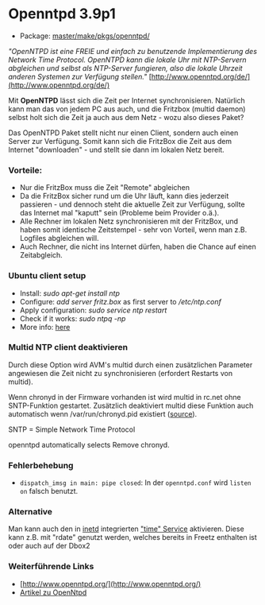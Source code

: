 # Openntpd 3.9p1
 - Package: [master/make/pkgs/openntpd/](https://github.com/Freetz-NG/freetz-ng/tree/master/make/pkgs/openntpd/)

*"OpenNTPD ist eine FREIE und einfach zu benutzende Implementierung des
Network Time Protocol. OpenNTPD kann die lokale Uhr mit NTP-Servern
abgleichen und selbst als NTP-Server fungieren, also die lokale Uhrzeit
anderen Systemen zur Verfügung stellen."*
[http://www.openntpd.org/de/](http://www.openntpd.org/de/)

Mit **OpenNTPD** lässt sich die Zeit per Internet synchronisieren.
Natürlich kann man das von jedem PC aus auch, und die Fritzbox (multid
daemon) selbst holt sich die Zeit ja auch aus dem Netz - wozu also
dieses Paket?

Das OpenNTPD Paket stellt nicht nur einen Client, sondern auch einen
Server zur Verfügung. Somit kann sich die FritzBox die Zeit aus dem
Internet "downloaden" - und stellt sie dann im lokalen Netz bereit.

### Vorteile:

-   Nur die FritzBox muss die Zeit "Remote" abgleichen
-   Da die FritzBox sicher rund um die Uhr läuft, kann dies jederzeit
    passieren - und dennoch steht die aktuelle Zeit zur Verfügung,
    sollte das Internet mal "kaputt" sein (Probleme beim Provider
    o.ä.).
-   Alle Rechner im lokalen Netz synchronisieren mit der FritzBox, und
    haben somit identische Zeitstempel - sehr von Vorteil, wenn man z.B.
    Logfiles abgleichen will.
-   Auch Rechner, die nicht ins Internet dürfen, haben die Chance auf
    einen Zeitabgleich.

### Ubuntu client setup

-   Install: *sudo apt-get install ntp*
-   Configure: *add server fritz.box* as first server to */etc/ntp.conf*
-   Apply configuration: *sudo service ntp restart*
-   Check if it works: *sudo ntpq -np*
-   More info:
    [here](https://help.ubuntu.com/community/UbuntuTime)

### Multid NTP client deaktivieren

Durch diese Option wird AVM's multid durch einen zusätzlichen Parameter
angewiesen die Zeit nicht zu synchronisieren (erfordert Restarts von
multid).

Wenn chronyd in der Firmware vorhanden ist wird multid in rc.net ohne
SNTP-Funktion gestartet. Zusätzlich deaktiviert multid diese Funktion
auch automatisch wenn /var/run/chronyd.pid existiert
([source](http://www.wehavemorefun.de/fritzbox/index.php/Multid#Aufruf)).

SNTP = Simple Network Time Protocol

openntpd automatically selects Remove chronyd.

### Fehlerbehebung

-   `dispatch_imsg in main: pipe closed`: In der `openntpd.conf` wird
    `listen on` falsch benutzt.

### Alternative

Man kann auch den in [inetd](inetd.html#user) integrierten
["time"
Service](http://en.wikipedia.org/wiki/Time_Protocol)
aktivieren. Diese kann z.B. mit "rdate" genutzt werden, welches
bereits in Freetz enthalten ist oder auch auf der Dbox2

### Weiterführende Links

-   [http://www.openntpd.org/](http://www.openntpd.org/)
-   [Artikel zu
    OpenNtpd](http://www.zdnet.de/builder/program/0,39023551,39191851,00.htm)

